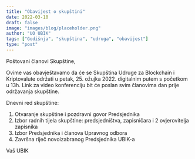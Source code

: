 ```yaml
---
title: "Obavijest o skupštini"
date: 2022-03-10
draft: false
image: "images/blog/placeholder.png"
author: "UO UBIK"
tags: ["Godišnja", "skupština", "udruga", "obavijest"]
type: "post"
---
```


Poštovani članovi Skupštine,

Ovime vas obavještavamo da će se Skupština Udruge za Blockchain i Kriptovalute održati u petak, 25. ožujka 2022. digitalnim putem s početkom u 13h. Link za video konferenciju bit će poslan svim članovima dan prije održavanja skupštine.

Dnevni red skupštine:

1.    Otvaranje skupštine i pozdravni govor Predsjednika
2.    Izbor radnih tijela skupštine: predsjedništva, zapisničara i 2 ovjerovitelja zapisnika
3.    Izbor Predsjednika i članova Upravnog odbora
4.    Završna riječ novoizabranog Predsjednika UBIK-a

Vaš UBIK
